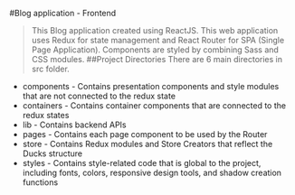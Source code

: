 #Blog application - Frontend
>This Blog application created using ReactJS. This web application uses Redux for state management and React Router for SPA (Single Page Application). Components are styled by combining Sass and CSS modules. 
##Project Directories
There are 6 main directories in src folder.
* components - Contains presentation components and style modules that are not connected to the redux state
* containers - Contains container components that are connected to the redux states
* lib - Contains backend APIs
* pages - Contains each page component to be used by the Router
* store - Contains Redux modules and Store Creators that reflect the Ducks structure
* styles - Contains style-related code that is global to the project, including fonts, colors, responsive design tools, and shadow creation functions